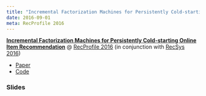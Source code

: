 ```yaml
---
title: "Incremental Factorization Machines for Persistently Cold-starting Online Item Recommendation"
date: 2016-09-01
meta: RecProfile 2016
---
```


<b><a href="https://arxiv.org/abs/1607.02858" target="_blank" rel="noopener">Incremental Factorization Machines for Persistently Cold-starting Online Item Recommendation</a></b> @ <a href="https://dl.acm.org/citation.cfm?id=2959204" target="_blank" rel="noopener">RecProfile 2016</a> (in conjunction with <a href="https://recsys.acm.org/recsys16/" target="_blank" rel="noopener">RecSys 2016</a>)

- <a href="https://arxiv.org/pdf/1607.02858.pdf" target="_blank" rel="noopener">Paper</a>
- <a href="https://github.com/takuti/stream-recommender/tree/v0.3.1-recprofile-2016" target="_blank" rel="noopener">Code</a>

### Slides

<script async class="speakerdeck-embed" data-id="f59705324e254cabb99b18c78b177abd" data-ratio="1.33333333333333" src="//speakerdeck.com/assets/embed.js"></script>
